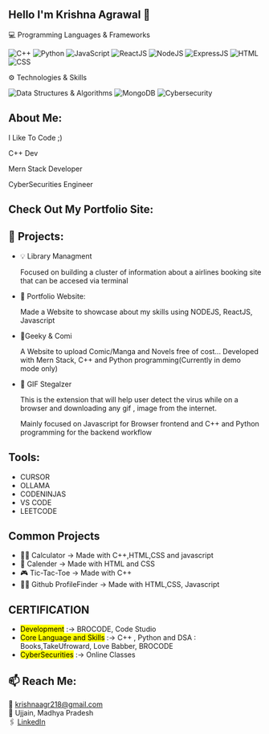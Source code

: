 ## Hello I'm Krishna Agrawal 👋


💻 Programming Languages & Frameworks 

 ![C++](https://img.shields.io/badge/C++-00599C?style=for-the-badge&logo=c%2B%2B&logoColor=white)
 ![Python](https://img.shields.io/badge/Python-3776AB?style=for-the-badge&logo=python&logoColor=white)
 ![JavaScript](https://img.shields.io/badge/JavaScript-F7DF1E?style=for-the-badge&logo=javascript&logoColor=black)
 ![ReactJS](https://img.shields.io/badge/React-61DAFB?style=for-the-badge&logo=react&logoColor=black)
 ![NodeJS](https://img.shields.io/badge/Node.js-339933?style=for-the-badge&logo=node.js&logoColor=white)
 ![ExpressJS](https://img.shields.io/badge/Express.js-000000?style=for-the-badge&logo=express&logoColor=white)
 ![HTML](https://img.shields.io/badge/HTML5-E34F26?style=for-the-badge&logo=html5&logoColor=white)
![CSS](https://img.shields.io/badge/CSS3-1572B6?style=for-the-badge&logo=css3&logoColor=white)


⚙️ Technologies & Skills

 ![Data Structures & Algorithms](https://img.shields.io/badge/DSA-informational?style=for-the-badge&labelColor=333333&color=a434b9)
 ![MongoDB](https://img.shields.io/badge/MongoDB-47A248?style=for-the-badge&logo=mongodb&logoColor=white)
 ![Cybersecurity](https://img.shields.io/badge/Cybersecurity-black?style=for-the-badge&logo=github-actions&logoColor=white)


## About Me:
I Like To Code ;)

C++ Dev

Mern Stack Developer

CyberSecurities Engineer
##

## Check Out My Portfolio Site:
##

## 🚀 Projects:
- 💡 Library Managment
  
   Focused on building a cluster of information about a airlines booking site that can be accesed via terminal
  
- 🎈 Portfolio Website:

  Made a Website to showcase about my skills using NODEJS, ReactJS, Javascript 

- 🏪Geeky & Comi

  A Website to upload Comic/Manga and Novels free of cost... Developed with Mern Stack, C++ and Python programming(Currently in demo mode only)
    
- 🎡 GIF Stegalzer

  This is the extension that will help user detect the virus while on a browser and downloading any gif , image from the internet.

  Mainly focused on Javascript for Browser frontend and C++ and Python programming for the backend workflow 
##

## Tools:
- CURSOR
- OLLAMA
- CODENINJAS
- VS CODE
- LEETCODE
##

## Common Projects
- 👩‍🏫 Calculator -> Made with C++,HTML,CSS and javascript
- 📆 Calender -> Made with HTML and CSS
- 🎮 Tic-Tac-Toe -> Made with C++
- 😶‍🌫️ Github ProfileFinder -> Made with HTML,CSS, Javascript
##

## CERTIFICATION
- <mark>Development</mark> :->  BROCODE, Code Studio
- <mark>Core Language and Skills</mark> :-> C++ , Python and DSA : Books,TakeUfroward, Love Babber, BROCODE
- <mark>CyberSecurities</mark> :-> Online Classes
##

## 📫 Reach Me:
📧 krishnaagr218@gmail.com  
📍 Ujjain, Madhya Pradesh  
🖇️ [LinkedIn](https://www.linkedin.com/in/krishna-agrawal10/)
##
